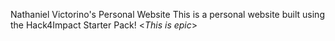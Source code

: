 Nathaniel Victorino's Personal Website
This is a personal website built using the Hack4Impact Starter Pack!
<*This is epic*>
